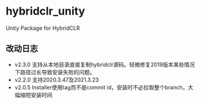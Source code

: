 # hybridclr_unity

Unity Package for HybridCLR

## 改动日志

- v2.3.0 支持从本地目录直接复制hybridclr源码。轻微修复2019版本某些情况下路径过长导致安装失败的问题。
- v2.2.0 支持2020.3.47及2021.3.23
- v2.0.5 Installer使用tag而不是commit id，安装时不必拉取整个branch，大幅缩短安装时间


